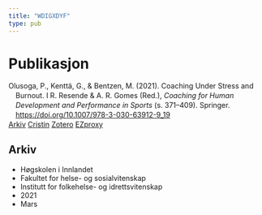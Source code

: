 ```yaml
---
title: "WDIGXDYF"
type: pub
---
```

<h1>Publikasjon</h1>
<article id="csl-bib-container-WDIGXDYF" class="csl-bib-container">
  <div class="csl-bib-body" style="line-height: 1.35; padding-left: 1em; text-indent:-1em;">
  <div class="csl-entry">Olusoga, P., Kentt&#xE4;, G., &amp; Bentzen, M. (2021). Coaching Under Stress and Burnout. I R. Resende &amp; A. R. Gomes (Red.), <i>Coaching for Human Development and Performance in Sports</i> (s. 371&#x2013;409). Springer. <a href="https://doi.org/10.1007/978-3-030-63912-9_19">https://doi.org/10.1007/978-3-030-63912-9_19</a></div>
</div>
  <div class="csl-bib-buttons">
    <a href="#taxonomy-article-WDIGXDYF" class="csl-bib-button">Arkiv</a>
    <a href alt="Cristin URL" class="csl-bib-button">Cristin</a>
    <a href alt="Zotero URL" class="csl-bib-button">Zotero</a>
    <a href="http://ezproxy.inn.no/login?url=https://doi.org/10.1007/978-3-030-63912-9_19" class="csl-bib-button">EZproxy</a>
  </div>
  <div id="csl-bib-meta-container-WDIGXDYF"></div>
</article>
<div id="csl-bib-meta-WDIGXDYF" class="csl-bib-meta">
  <article id="taxonomy-article-WDIGXDYF" class="taxonomy-article">
    <h1>Arkiv</h1>
    <ul>
      <li>Høgskolen i Innlandet</li>
      <li>Fakultet for helse- og sosialvitenskap</li>
      <li>Institutt for folkehelse- og idrettsvitenskap</li>
      <li>2021</li>
      <li>Mars</li>
    </ul>
  </article>
</div>
